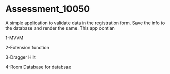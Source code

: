 # Assessment_10050
A simple application to validate data in the registration form. Save the info to the database and render the same.
This app contian 

1-MVVM

2-Extension function 

3-Dragger Hilt

4-Room Database for databsae
